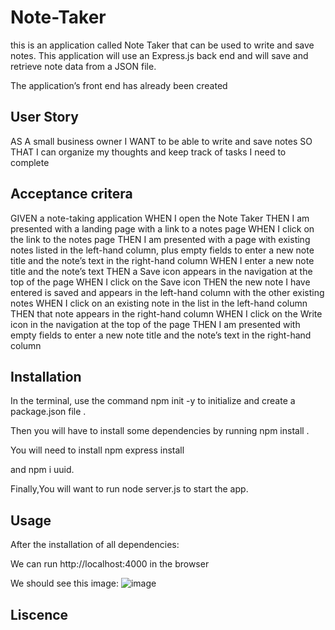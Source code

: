 # Note-Taker
this is an application called Note Taker that can be used to write and save notes. This application will use an Express.js back end and will save and retrieve note data from a JSON file.

The application’s front end has already been created



## User Story 
AS A small business owner
I WANT to be able to write and save notes
SO THAT I can organize my thoughts and keep track of tasks I need to complete


## Acceptance critera 
GIVEN a note-taking application
WHEN I open the Note Taker
THEN I am presented with a landing page with a link to a notes page
WHEN I click on the link to the notes page
THEN I am presented with a page with existing notes listed in the left-hand column, plus empty fields to enter a new note title and the note’s text in the right-hand column
WHEN I enter a new note title and the note’s text
THEN a Save icon appears in the navigation at the top of the page
WHEN I click on the Save icon
THEN the new note I have entered is saved and appears in the left-hand column with the other existing notes
WHEN I click on an existing note in the list in the left-hand column
THEN that note appears in the right-hand column
WHEN I click on the Write icon in the navigation at the top of the page
THEN I am presented with empty fields to enter a new note title and the note’s text in the right-hand column


## Installation
In the terminal, use the command npm init -y to initialize and create a package.json file .

Then you will have to install some dependencies by running npm install .

You will need to install npm express install

and npm i uuid.

Finally,You will want to run node server.js to start the app.

## Usage 
After the installation of all dependencies:

We can run http://localhost:4000 in the browser

We should see this image:
![image](https://github.com/AlvinJoyner/Note-Taker/assets/124743421/c984540f-920c-4534-9256-7314d0bebfe2)

## Liscence
